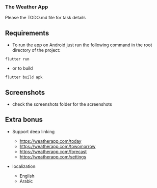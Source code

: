 ### The Weather App
Please the TODO.md file for task details

## Requirements
- To run the app on Android just run the following command in the root directory of the project:
```
flutter run
```

- or to build
```
flutter build apk
```


## Screenshots
- check the screenshots folder for the screenshots


## Extra bonus 
- Support deep linking
  - https://weatherapp.com/today
  - https://weatherapp.com/towomorrow
  - https://weatherapp.com/forecast
  - https://weatherapp.com/settings

- localization
  - English
  - Arabic
